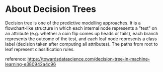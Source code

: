 # About Decision Trees

Decision tree is one of the predictive modelling approaches. It is a flowchart-like structure in which each internal node represents a "test" on an attribute (e.g. whether a coin flip comes up heads or tails), each branch represents the outcome of the test, and each leaf node represents a class label (decision taken after computing all attributes). The paths from root to leaf represent classification rules.

reference: https://towardsdatascience.com/decision-tree-in-machine-learning-e380942a4c96
